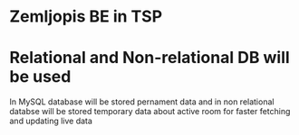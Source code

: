 # Zemljopis BE in TSP

# Relational and Non-relational DB will be used
In MySQL database will be stored pernament data and in non relational databse will be stored temporary data about active room for faster fetching and updating live data
